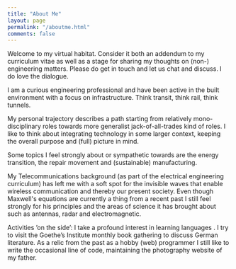 ```yaml
---
title: "About Me"
layout: page
permalink: "/aboutme.html"
comments: false
---
```

Welcome to my virtual habitat. Consider it both an addendum to my curriculum vitae as well as a stage for sharing my thoughts on (non-) engineering matters. Please do get in touch and let us chat and discuss. I do love the dialogue. 

I am a curious engineering professional and have been active in the built environment with a focus on infrastructure. Think transit, think rail, think tunnels. 

My personal trajectory describes a path starting from relatively mono-disciplinary roles towards more generalist jack-of-all-trades kind of roles. I like to think about integrating technology in some larger context, keeping the overall purpose and (full) picture in mind.

Some topics I feel strongly about or sympathetic towards are the energy transition, the repair movement and (sustainable) manufacturing.

My Telecommunications background (as part of the electrical engineering curriculum) has left me with a soft spot for the invisible waves that enable wireless communication and thereby our present society. Even though Maxwell's equations are currently a thing from a recent past I still feel strongly for his principles and the areas of science it has brought about such as antennas, radar and electromagnetic. 

Activities ’on the side’: I take a profound interest in learning languages . I try to visit the Goethe’s Institute monthly book gathering to discuss German literature. As a relic from the past as a hobby (web) programmer I still like to write the occasional line of code, maintaining the photography website of my father. 